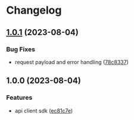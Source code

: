 # Changelog

## [1.0.1](https://github.com/Epigos-Inc/epigos-ts/compare/v1.0.0...v1.0.1) (2023-08-04)


### Bug Fixes

* request payload and error handling ([78c8337](https://github.com/Epigos-Inc/epigos-ts/commit/78c833752eb3997f4bac64984e0a4fde9b438bfc))

## 1.0.0 (2023-08-04)


### Features

* api client sdk ([ec81c7e](https://github.com/Epigos-Inc/epigos-ts/commit/ec81c7ef566e9e11a263069e4c7131d9b471ff76))
